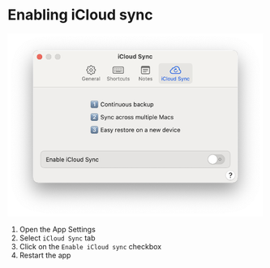 # Enabling iCloud sync

![Enable iCloud](./img/enableiCloud.png)

1. Open the App Settings
2. Select `iCloud Sync` tab
3. Click on the `Enable iCloud sync` checkbox
4. Restart the app
